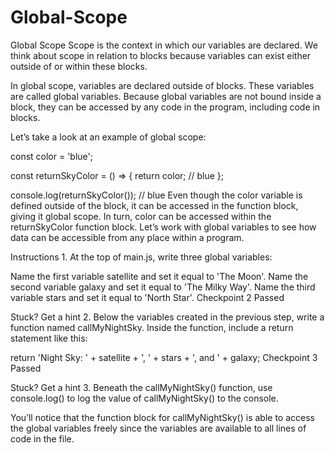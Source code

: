 # Global-Scope

Global Scope
Scope is the context in which our variables are declared. We think about scope in relation to blocks because variables can exist either outside of or within these blocks.

In global scope, variables are declared outside of blocks. These variables are called global variables. Because global variables are not bound inside a block, they can be accessed by any code in the program, including code in blocks.

Let’s take a look at an example of global scope:

const color = 'blue';
 
const returnSkyColor = () => {
  return color; // blue 
};
 
console.log(returnSkyColor()); // blue
Even though the color variable is defined outside of the block, it can be accessed in the function block, giving it global scope.
In turn, color can be accessed within the returnSkyColor function block.
Let’s work with global variables to see how data can be accessible from any place within a program.

Instructions
1.
At the top of main.js, write three global variables:

Name the first variable satellite and set it equal to 'The Moon'.
Name the second variable galaxy and set it equal to 'The Milky Way'.
Name the third variable stars and set it equal to 'North Star'.
Checkpoint 2 Passed

Stuck? Get a hint
2.
Below the variables created in the previous step, write a function named callMyNightSky. Inside the function, include a return statement like this:

return 'Night Sky: ' + satellite + ', ' + stars + ', and ' + galaxy;
Checkpoint 3 Passed

Stuck? Get a hint
3.
Beneath the callMyNightSky() function, use console.log() to log the value of callMyNightSky() to the console.

You’ll notice that the function block for callMyNightSky() is able to access the global variables freely since the variables are available to all lines of code in the file.
